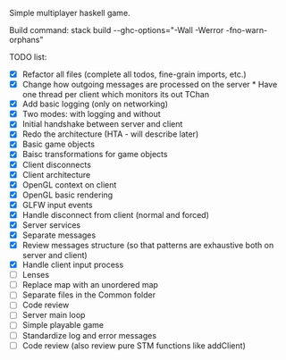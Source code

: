 Simple multiplayer haskell game.

Build command:
stack build --ghc-options="-Wall -Werror -fno-warn-orphans"

TODO list:
- [x] Refactor all files (complete all todos, fine-grain imports, etc.)
- [x] Change how outgoing messages are processed on the server
      * Have one thread per client which monitors its out TChan
- [x] Add basic logging (only on networking)
- [x] Two modes: with logging and without
- [x] Initial handshake between server and client
- [x] Redo the architecture (HTA - will describe later)
- [x] Basic game objects
- [x] Baisc transformations for game objects
- [x] Client disconnects
- [x] Client architecture
- [x] OpenGL context on client
- [x] OpenGL basic rendering
- [x] GLFW input events
- [x] Handle disconnect from client (normal and forced)
- [x] Server services
- [x] Separate messages
- [x] Review messages structure (so that patterns are exhaustive both on server and client)
- [x] Handle client input process
- [ ] Lenses
- [ ] Replace map with an unordered map
- [ ] Separate files in the Common folder
- [ ] Code review
- [ ] Server main loop
- [ ] Simple playable game
- [ ] Standardize log and error messages
- [ ] Code review (also review pure STM functions like addClient)